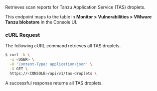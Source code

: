 Retrieves scan reports for Tanzu Application Service (TAS) droplets.

This endpoint maps to the table in **Monitor > Vulnerabilities > VMware Tanzu blobstore** in the Console UI.

### cURL Request

The following cURL command retrieves all TAS droplets.

```bash
$ curl -k \
  -u <USER> \
  -H 'Content-Type: application/json' \
  -X GET \
  https://<CONSOLE>/api/v1/tas-droplets \
```

A successful response returns all TAS droplets.
